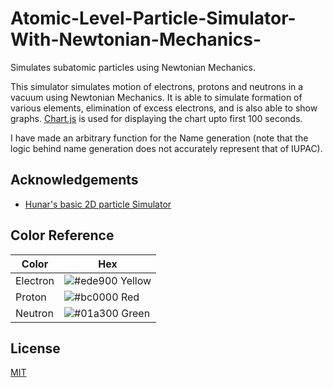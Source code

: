 # Atomic-Level-Particle-Simulator-With-Newtonian-Mechanics-
Simulates subatomic particles using Newtonian Mechanics.


This simulator simulates motion of electrons, protons and neutrons in a vacuum using Newtonian Mechanics. It is able to simulate formation of various elements, elimination of excess electrons, and is also able to show graphs. [Chart.js](https://www.chartjs.org/) is used for displaying the chart upto first 100 seconds.

I have made an arbitrary function for the Name generation (note that the logic behind name generation does not accurately represent that of IUPAC).





## Acknowledgements

 - [Hunar's basic 2D particle Simulator](https://github.com/hunar4321/particle-life.git)



## Color Reference

| Color             | Hex                                                                |
| ----------------- | ------------------------------------------------------------------ |
| Electron | ![#ede900](https://via.placeholder.com/10/ede900?text=+) Yellow |
| Proton | ![#bc0000](https://via.placeholder.com/10/bc0000?text=+) Red |
| Neutron | ![#01a300](https://via.placeholder.com/10/01a300?text=+) Green |


## License

[MIT](https://choosealicense.com/licenses/mit/)

